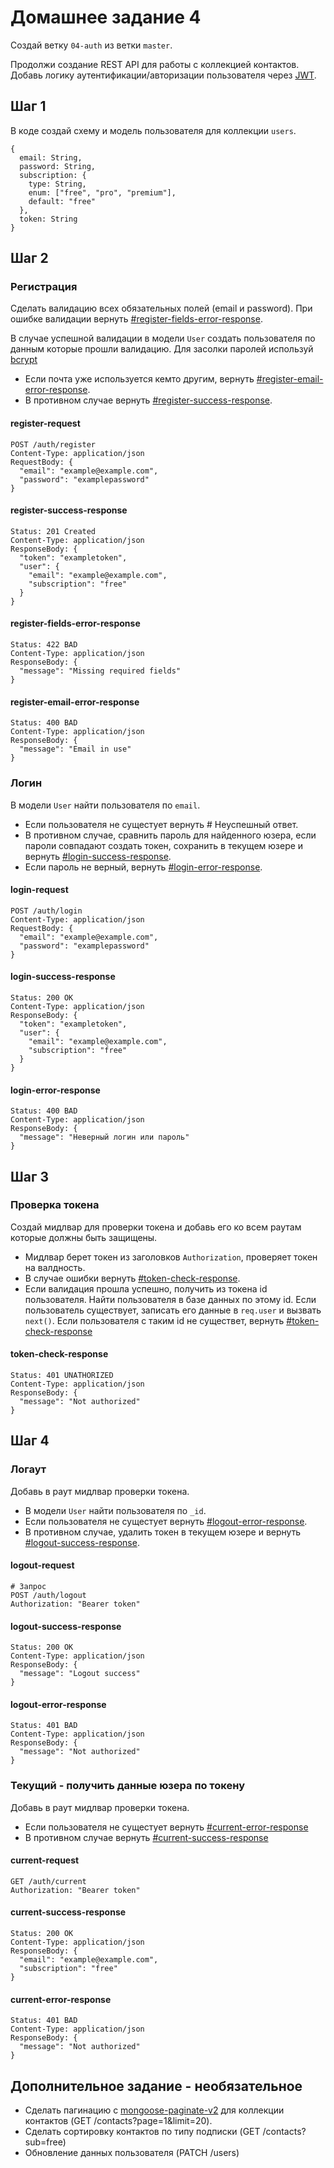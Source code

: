 # Домашнее задание 4

Создай ветку `04-auth` из ветки `master`.

Продолжи создание REST API для работы с коллекцией контактов. Добавь логику
аутентификации/авторизации пользователя через [JWT](https://jwt.io/).

## Шаг 1

В коде создай схему и модель пользователя для коллекции `users`.

```shell
{
  email: String,
  password: String,
  subscription: {
    type: String,
    enum: ["free", "pro", "premium"],
    default: "free"
  },
  token: String
}
```

## Шаг 2

### Регистрация

Сделать валидацию всех обязательных полей (email и password). При ошибке
валидации вернуть [#register-fields-error-response](#register-fields-error-response).

В случае успешной валидации в модели `User` создать пользователя по данным
которые прошли валидацию. Для засолки паролей используй
[bcrypt](https://www.npmjs.com/package/bcrypt)

- Если почта уже используется кемто другим, вернуть [#register-email-error-response](#register-email-error-response).
- В противном случае вернуть [#register-success-response](#register-success-response).

#### register-request

```shell
POST /auth/register
Content-Type: application/json
RequestBody: {
  "email": "example@example.com",
  "password": "examplepassword"
}
```

#### register-success-response

```shell
Status: 201 Created
Content-Type: application/json
ResponseBody: {
  "token": "exampletoken",
  "user": {
    "email": "example@example.com",
    "subscription": "free"
  }
}
```

#### register-fields-error-response

```shell
Status: 422 BAD
Content-Type: application/json
ResponseBody: {
  "message": "Missing required fields"
}
```

#### register-email-error-response

```shell
Status: 400 BAD
Content-Type: application/json
ResponseBody: {
  "message": "Email in use"
}
```

### Логин

В модели `User` найти пользователя по `email`.

- Если пользователя не сущестует вернуть # Неуспешный ответ.
- В противном случае, сравнить пароль для найденного юзера, если пароли
  совпадают создать токен, сохранить в текущем юзере и вернуть [#login-success-response](#login-success-response).
- Если пароль не верный, вернуть [#login-error-response](#login-error-response).

#### login-request

```shell
POST /auth/login
Content-Type: application/json
RequestBody: {
  "email": "example@example.com",
  "password": "examplepassword"
}
```

#### login-success-response

```shell
Status: 200 OK
Content-Type: application/json
ResponseBody: {
  "token": "exampletoken",
  "user": {
    "email": "example@example.com",
    "subscription": "free"
  }
}
```

#### login-error-response

```shell
Status: 400 BAD
Content-Type: application/json
ResponseBody: {
  "message": "Неверный логин или пароль"
}
```

## Шаг 3

### Проверка токена

Создай мидлвар для проверки токена и добавь его ко всем раутам которые должны
быть защищены.

- Мидлвар берет токен из заголовков `Authorization`, проверяет токен на
  валдность.
- В случае ошибки вернуть [#token-check-response](#token-check-response).
- Если валидация прошла успешно, получить из токена id пользователя. Найти
  пользователя в базе данных по этому id. Если пользователь существует, записать
  его данные в `req.user` и вызвать `next()`. Если пользователя с таким id не
  существет, вернуть [#token-check-response](#token-check-response)

#### token-check-response

```shell
Status: 401 UNATHORIZED
Content-Type: application/json
ResponseBody: {
  "message": "Not authorized"
}
```

## Шаг 4

### Логаут

Добавь в раут мидлвар проверки токена.

- В модели `User` найти пользователя по `_id`.
- Если пользователя не сущестует вернуть [#logout-error-response](#logout-error-response).
- В противном случае, удалить токен в текущем юзере и вернуть
  [#logout-success-response](#logout-success-response).

#### logout-request

```shell
# Запрос
POST /auth/logout
Authorization: "Bearer token"
```

#### logout-success-response

```shell
Status: 200 OK
Content-Type: application/json
ResponseBody: {
  "message": "Logout success"
}
```

#### logout-error-response

```shell
Status: 401 BAD
Content-Type: application/json
ResponseBody: {
  "message": "Not authorized"
}
```

### Текущий - получить данные юзера по токену

Добавь в раут мидлвар проверки токена.

- Если пользователя не сущестует вернуть [#current-error-response](#current-error-response)
- В противном случае вернуть [#current-success-response](#current-success-response)

#### current-request

```shell
GET /auth/current
Authorization: "Bearer token"
```

#### current-success-response

```shell
Status: 200 OK
Content-Type: application/json
ResponseBody: {
  "email": "example@example.com",
  "subscription": "free"
}
```

#### current-error-response

```shell
Status: 401 BAD
Content-Type: application/json
ResponseBody: {
  "message": "Not authorized"
}
```

## Дополнительное задание - необязательное

- Сделать пагинацию с
  [mongoose-paginate-v2](https://www.npmjs.com/package/mongoose-paginate-v2) для
  коллекции контактов (GET /contacts?page=1&limit=20).
- Сделать сортировку контактов по типу подписки (GET /contacts?sub=free)
- Обновление данных пользователя (PATCH /users) 
